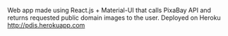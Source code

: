 Web app made using React.js + Material-UI that calls PixaBay API and returns requested public domain images to the user. Deployed on Heroku http://pdis.herokuapp.com
